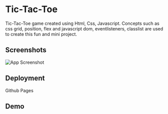 
# Tic-Tac-Toe

Tic-Tac-Toe game created using Html, Css, Javascript. Concepts such as css grid, position, flex and javascript dom, eventlisteners, classlist are used to create this fun and mini project.


## Screenshots

![App Screenshot](https://via.placeholder.com/468x300?text=App+Screenshot+Here)


## Deployment

Github Pages




## Demo
